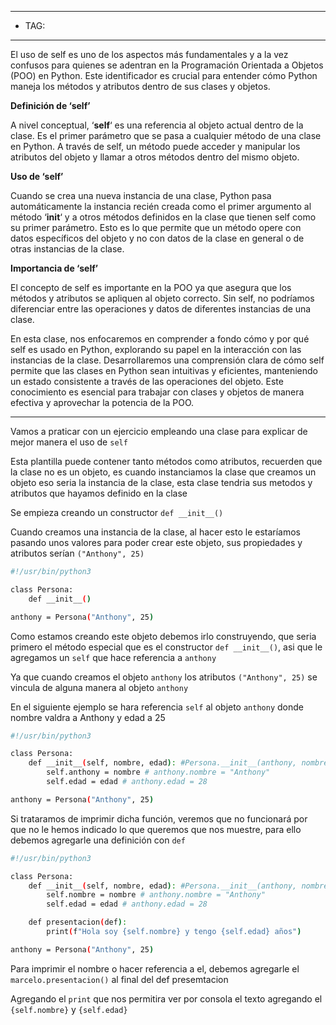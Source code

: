 
----
- TAG:
-----
El uso de self es uno de los aspectos más fundamentales y a la vez confusos para quienes se adentran en la Programación Orientada a Objetos (POO) en Python. Este identificador es crucial para entender cómo Python maneja los métodos y atributos dentro de sus clases y objetos.

**Definición de ‘self’**

A nivel conceptual, ‘**self**‘ es una referencia al objeto actual dentro de la clase. Es el primer parámetro que se pasa a cualquier método de una clase en Python. A través de self, un método puede acceder y manipular los atributos del objeto y llamar a otros métodos dentro del mismo objeto.

**Uso de ‘self’**

Cuando se crea una nueva instancia de una clase, Python pasa automáticamente la instancia recién creada como el primer argumento al método ‘**__init__**‘ y a otros métodos definidos en la clase que tienen self como su primer parámetro. Esto es lo que permite que un método opere con datos específicos del objeto y no con datos de la clase en general o de otras instancias de la clase.

**Importancia de ‘self’**

El concepto de self es importante en la POO ya que asegura que los métodos y atributos se apliquen al objeto correcto. Sin self, no podríamos diferenciar entre las operaciones y datos de diferentes instancias de una clase.

En esta clase, nos enfocaremos en comprender a fondo cómo y por qué self es usado en Python, explorando su papel en la interacción con las instancias de la clase. Desarrollaremos una comprensión clara de cómo self permite que las clases en Python sean intuitivas y eficientes, manteniendo un estado consistente a través de las operaciones del objeto. Este conocimiento es esencial para trabajar con clases y objetos de manera efectiva y aprovechar la potencia de la POO.

---

Vamos a praticar con un ejercicio empleando una clase para explicar de mejor manera el uso de `self`

Esta plantilla puede contener tanto métodos como atributos, recuerden que la clase no es un objeto, es cuando instanciamos la clase que creamos un objeto eso seria la instancia de la clase, esta clase tendria sus metodos y atributos que hayamos definido en la clase 

Se empieza creando un constructor `def __init__()`

Cuando creamos una instancia de la clase, al hacer esto le estaríamos pasando unos valores para poder crear este objeto, sus propiedades y atributos serían `("Anthony", 25)`

```bash
#!/usr/bin/python3

class Persona:
	def __init__()

anthony = Persona("Anthony", 25)
```

Como estamos creando este objeto debemos irlo construyendo, que seria primero el método especial que es el constructor `def __init__()`, asi que le agregamos un `self` que hace referencia a `anthony`

Ya que cuando creamos el objeto `anthony` los atributos `("Anthony", 25)` se vincula de alguna manera al objeto `anthony`

En el siguiente ejemplo se hara referencia `self` al objeto `anthony` donde nombre valdra a Anthony y edad a 25

```bash
#!/usr/bin/python3

class Persona:
	def __init__(self, nombre, edad): #Persona.__init__(anthony, nombre, edad)
		self.anthony = nombre # anthony.nombre = "Anthony"
		self.edad = edad # anthony.edad = 28

anthony = Persona("Anthony", 25)
```

Si trataramos de imprimir dicha función, veremos que no funcionará por que no le hemos indicado lo que queremos que nos muestre, para ello debemos agregarle una definición con `def`

```bash
#!/usr/bin/python3

class Persona:
	def __init__(self, nombre, edad): #Persona.__init__(anthony, nombre, edad)
		self.nombre = nombre # anthony.nombre = "Anthony"
		self.edad = edad # anthony.edad = 28

	def presentacion(def):
		print(f"Hola soy {self.nombre} y tengo {self.edad} años")

anthony = Persona("Anthony", 25)
```

Para imprimir el nombre o hacer referencia a el, debemos agregarle el `marcelo.presentacion()` al final del def presemtacion

Agregando el `print` que nos permitira ver por consola el texto agregando el `{self.nombre}` y `{self.edad}`

